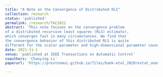 ```yaml
---
title: "A Note on the Convergence of Distributed RLS"
collection: research
status: 'published'
permalink: /research/TAC2021
abstract: 'This note focuses on the convergence problem
of a distributed recursive least squares (RLS) estimator,
which converges fast in many circumstances. We find that
the convergence behavior of this distributed RLS is quite
different for the scalar-parameter and high-dimensional parameter cases.'
date: 2021-11-1
venue: 'published at IEEE Transactions on Automatic Control'
coauthors: 'Chanying Li'
paperurl: 'https://prestonmui.github.io/files/baek-etal_2020restat_unemploymenteffects.pdf'

---
```

